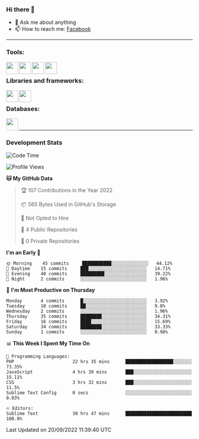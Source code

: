 ### Hi there 👋

<!-- - 🔭 I’m currently working on [huyviet] -->
- 💬 Ask me about anything
- 📫 How to reach me: [Facebook]
<!-- - ⚡ Fun fact: abc -->

---

### Tools:
<img align='left' height="32" width="32" src="https://cdn.jsdelivr.net/npm/simple-icons@4.8.0/icons/phpstorm.svg" />
<img align='left' height="32" width="32" src="https://cdn.jsdelivr.net/npm/simple-icons@4.8.0/icons/sublimetext.svg" />
<img align='left' height="32" width="32" src="https://cdn.jsdelivr.net/npm/simple-icons@4.8.0/icons/laragon.svg" />
<img align='left' height="32" width="32" src="https://cdn.jsdelivr.net/npm/simple-icons@4.8.0/icons/xampp.svg" />
<br>

### Libraries and frameworks:
<img align='left' height="32" width="32" src="https://cdn.jsdelivr.net/npm/simple-icons@4.8.0/icons/laravel.svg" />
<img align='left' height="32" width="32" src="https://cdn.jsdelivr.net/npm/simple-icons@4.8.0/icons/jquery.svg" />
<br>

### Databases:
<img align='left' height="32" width="32" src="https://cdn.jsdelivr.net/npm/simple-icons@4.8.0/icons/mysql.svg" />
<br>

---
### Development Stats
<!--START_SECTION:waka-->
![Code Time](http://img.shields.io/badge/Code%20Time-107%20hrs%2055%20mins-blue)

![Profile Views](http://img.shields.io/badge/Profile%20Views-4-blue)

**🐱 My GitHub Data** 

> 🏆 107 Contributions in the Year 2022
 > 
> 📦 565 Bytes Used in GitHub's Storage 
 > 
> 🚫 Not Opted to Hire
 > 
> 📜 4 Public Repositories 
 > 
> 🔑 0 Private Repositories  
 > 
**I'm an Early 🐤** 

```text
🌞 Morning    45 commits     ███████████░░░░░░░░░░░░░░   44.12% 
🌆 Daytime    15 commits     ███░░░░░░░░░░░░░░░░░░░░░░   14.71% 
🌃 Evening    40 commits     █████████░░░░░░░░░░░░░░░░   39.22% 
🌙 Night      2 commits      ░░░░░░░░░░░░░░░░░░░░░░░░░   1.96%

```
📅 **I'm Most Productive on Thursday** 

```text
Monday       4 commits      █░░░░░░░░░░░░░░░░░░░░░░░░   3.92% 
Tuesday      10 commits     ██░░░░░░░░░░░░░░░░░░░░░░░   9.8% 
Wednesday    2 commits      ░░░░░░░░░░░░░░░░░░░░░░░░░   1.96% 
Thursday     35 commits     ████████░░░░░░░░░░░░░░░░░   34.31% 
Friday       16 commits     ████░░░░░░░░░░░░░░░░░░░░░   15.69% 
Saturday     34 commits     ████████░░░░░░░░░░░░░░░░░   33.33% 
Sunday       1 commits      ░░░░░░░░░░░░░░░░░░░░░░░░░   0.98%

```


📊 **This Week I Spent My Time On** 

```text
💬 Programming Languages: 
PHP                      22 hrs 35 mins      ██████████████████░░░░░░░   73.35% 
JavaScript               4 hrs 39 mins       ███░░░░░░░░░░░░░░░░░░░░░░   15.11% 
CSS                      3 hrs 32 mins       ███░░░░░░░░░░░░░░░░░░░░░░   11.5% 
Sublime Text Config      0 secs              ░░░░░░░░░░░░░░░░░░░░░░░░░   0.03%

🔥 Editors: 
Sublime Text             30 hrs 47 mins      █████████████████████████   100.0%

```


 Last Updated on 20/09/2022 11:39:40 UTC
<!--END_SECTION:waka-->

[huyviet]: https://huyviet.vn/
[Facebook]: https://www.facebook.com/profile.php?id=100075294702642
